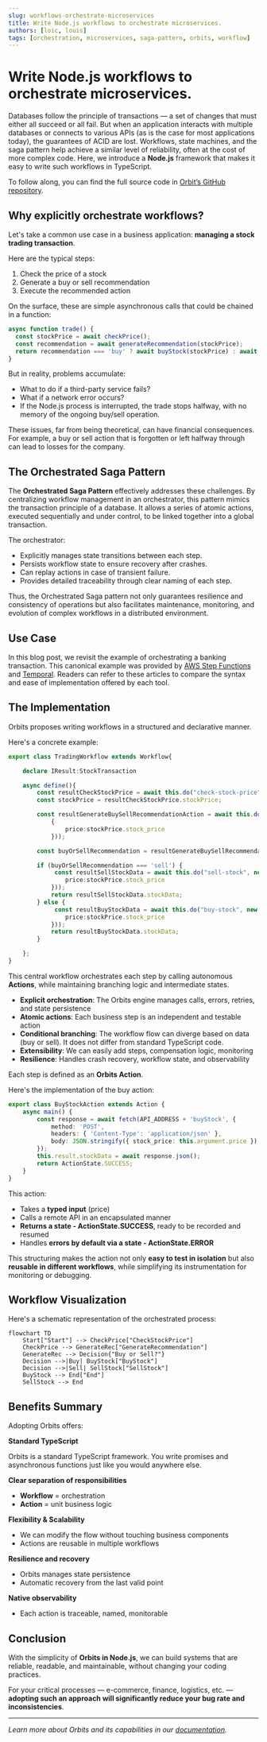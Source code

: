 ```yaml
---
slug: workflows-orchestrate-microservices
title: Write Node.js workflows to orchestrate microservices.
authors: [loic, louis]
tags: [orchestration, microservices, saga-pattern, orbits, workflow]
---
```

# Write Node.js workflows to orchestrate microservices.

Databases follow the principle of transactions — a set of changes that must either all succeed or all fail. But when an application interacts with multiple databases or connects to various APIs (as is the case for most applications today), the guarantees of ACID are lost. Workflows, state machines, and the saga pattern help achieve a similar level of reliability, often at the cost of more complex code. Here, we introduce a **Node.js** framework that makes it easy to write such workflows in TypeScript.

To follow along, you can find the full source code in [Orbit’s GitHub repository](https://github.com/LaWebcapsule/orbits/tree/main/samples/orchestrate-lambda).


<!-- truncate -->

## Why explicitly orchestrate workflows?

Let's take a common use case in a business application: **managing a stock trading transaction**.

Here are the typical steps:
1. Check the price of a stock
2. Generate a buy or sell recommendation
3. Execute the recommended action

On the surface, these are simple asynchronous calls that could be chained in a function:

```javascript
async function trade() {
  const stockPrice = await checkPrice();
  const recommendation = await generateRecommendation(stockPrice);
  return recommendation === 'buy' ? await buyStock(stockPrice) : await sellStock(stockPrice);
}
```

But in reality, problems accumulate:
- What to do if a third-party service fails?
- What if a network error occurs?
- If the Node.js process is interrupted, the trade stops halfway, with no memory of the ongoing buy/sell operation.

These issues, far from being theoretical, can have financial consequences. For example, a buy or sell action that is forgotten or left halfway through can lead to losses for the company.

## The Orchestrated Saga Pattern

The **Orchestrated Saga Pattern** effectively addresses these challenges. By centralizing workflow management in an orchestrator, this pattern mimics the transaction principle of a database. It allows a series of atomic actions, executed sequentially and under control, to be linked together into a global transaction.

The orchestrator:
- Explicitly manages state transitions between each step.
- Persists workflow state to ensure recovery after crashes.
- Can replay actions in case of transient failure.
- Provides detailed traceability through clear naming of each step.

Thus, the Orchestrated Saga pattern not only guarantees resilience and consistency of operations but also facilitates maintenance, monitoring, and evolution of complex workflows in a distributed environment.

## Use Case

In this blog post, we revisit the example of orchestrating a banking transaction. This canonical example was provided by [AWS Step Functions](https://docs.aws.amazon.com/step-functions/latest/dg/sample-lambda-orchestration.html) and [Temporal](https://temporal.io/blog/temporal-replaces-state-machines-for-distributed-applications). Readers can refer to these articles to compare the syntax and ease of implementation offered by each tool.

## The Implementation

Orbits proposes writing workflows in a structured and declarative manner.

Here's a concrete example:

```typescript
export class TradingWorkflow extends Workflow{

    declare IResult:StockTransaction

    async define(){
        const resultCheckStockPrice = await this.do("check-stock-price", new CheckStockPriceAction());
        const stockPrice = resultCheckStockPrice.stockPrice;

        const resultGenerateBuySellRecommendationAction = await this.do("check-stock-price", new GenerateBuySellRecommendationAction().setArgument(
            {
                price:stockPrice.stock_price
            })); 

        const buyOrSellRecommendation = resultGenerateBuySellRecommendationAction.buyOrSellRecommendation

        if (buyOrSellRecommendation === 'sell') {
             const resultSellStockData = await this.do("sell-stock", new SellStockeAction().setArgument({
                price:stockPrice.stock_price
            }));
            return resultSellStockData.stockData;
        } else {
             const resultBuyStockData = await this.do("buy-stock", new BuyStockAction().setArgument({
                price:stockPrice.stock_price
            }));
            return resultBuyStockData.stockData;
        }

    };
}

```

This central workflow orchestrates each step by calling autonomous **Actions**, while maintaining branching logic and intermediate states.

- **Explicit orchestration**: The Orbits engine manages calls, errors, retries, and state persistence
- **Atomic actions**: Each business step is an independent and testable action
- **Conditional branching**: The workflow flow can diverge based on data (buy or sell). It does not differ from standard TypeScript code.
- **Extensibility**: We can easily add steps, compensation logic, monitoring
- **Resilience**: Handles crash recovery, workflow state, and observability

Each step is defined as an **Orbits Action**.

Here's the implementation of the buy action:

```typescript
export class BuyStockAction extends Action {
    async main() {
        const response = await fetch(API_ADDRESS + 'buyStock', {
            method: 'POST',
            headers: { 'Content-Type': 'application/json' },
            body: JSON.stringify({ stock_price: this.argument.price })
        });
        this.result.stockData = await response.json();
        return ActionState.SUCCESS;
    }
}
```

This action:
- Takes a **typed input** (price)
- Calls a remote API in an encapsulated manner
- **Returns a state - ActionState.SUCCESS**, ready to be recorded and resumed
- Handles **errors by default via a state - ActionState.ERROR**

This structuring makes the action not only **easy to test in isolation** but also **reusable in different workflows**, while simplifying its instrumentation for monitoring or debugging.

## Workflow Visualization

Here's a schematic representation of the orchestrated process:

```mermaid
flowchart TD
    Start["Start"] --> CheckPrice["CheckStockPrice"]
    CheckPrice --> GenerateRec["GenerateRecommendation"]
    GenerateRec --> Decision{"Buy or Sell?"}
    Decision -->|Buy| BuyStock["BuyStock"]
    Decision -->|Sell| SellStock["SellStock"]
    BuyStock --> End["End"]
    SellStock --> End
```

## Benefits Summary

Adopting Orbits offers:

**Standard TypeScript**

Orbits is a standard TypeScript framework. You write promises and asynchronous functions just like you would anywhere else.

**Clear separation of responsibilities**
- **Workflow** = orchestration
- **Action** = unit business logic

**Flexibility & Scalability**
- We can modify the flow without touching business components
- Actions are reusable in multiple workflows

**Resilience and recovery**
- Orbits manages state persistence
- Automatic recovery from the last valid point

**Native observability**
- Each action is traceable, named, monitorable

## Conclusion

With the simplicity of **Orbits in Node.js**, we can build systems that are reliable, readable, and maintainable, without changing your coding practices.

For your critical processes — e-commerce, finance, logistics, etc. — **adopting such an approach will significantly reduce your bug rate and inconsistencies**.

---

*Learn more about Orbits and its capabilities in our [documentation](/documentation/quick-start).*